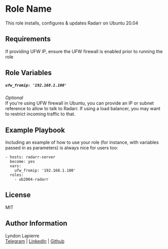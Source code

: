 Role Name
=========

This role installs, configures & updates Radarr on Ubuntu 20.04

Requirements
------------

If providing UFW IP, ensure the UFW firewall is enabled prior to running the role

Role Variables
--------------

##### ```ufw_fromip: '192.168.1.100'```
*Optional*  
If you're using UFW firewall in Ubuntu, you can provide an IP or subnet reference to allow to talk to Radarr. If using a load balancer, you may want to restrict incoming traffic to that.

Example Playbook
----------------

Including an example of how to use your role (for instance, with variables passed in as parameters) is always nice for users too:

    - hosts: radarr-server
      become: yes
      vars:
        ufw_fromip: '192.168.1.100'
      roles:
        - ub2004-radarr

License
-------

MIT

Author Information
------------------

Lyndon Lapierre  
[Telegram](https://t.me/ljlapierre) | [LinkedIn](https://linkedin.com/in/lyndonlapierre) | [Github](https://github.com/ljlapierre)
